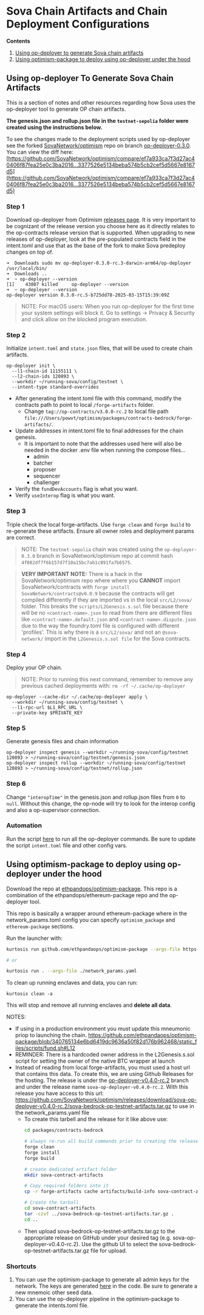 # Sova Chain Artifacts and Chain Deployment Configurations

**Contents**
1. [Using op-deployer to generate Sova chain artifacts](#using-op-deployer-to-generate-sova-chain-artifacts)
2. [Using optimism-package to deploy using op-deployer under the hood](#using-optimism-package-to-deploy-using-op-deployer-under-the-hood)

## Using op-deployer To Generate Sova Chain Artifacts

This is a section of notes and other resources regarding how Sova uses the op-deployer tool to generate OP chain artifacts.

**The genesis.json and rollup.json file in the `testnet-sepolia` folder were created using the instructions below.**

To see the changes made to the deployment scripts used by op-deployer see the forked [SovaNetwork/optimism](https://github.com/SovaNetwork/optimism) repo on branch [op-deployer-0.3.0](https://github.com/SovaNetwork/optimism/tree/op-deployer-0.3.0). You can view the diff here: [https://github.com/SovaNetwork/optimism/compare/ef7a933ca7f3d27ac40406f87fea25e0c3ba2016...3377526e5134beba574b5cb2cef5d5667e8167d5](https://github.com/SovaNetwork/optimism/compare/ef7a933ca7f3d27ac40406f87fea25e0c3ba2016...3377526e5134beba574b5cb2cef5d5667e8167d5)

### Step 1
Download op-deployer from Optimism [releases page](https://github.com/ethereum-optimism/optimism/releases). It is very important to be cognizant of the release version you choose here as it directly relates to the op-contracts release version that is supported. When upgrading to new releases of op-deployer, look at the pre-populated contracts field in the intent.toml and use that as the base of the fork to make Sova predeploy changes on top of.

```
➜  Downloads sudo mv op-deployer-0.3.0-rc.3-darwin-arm64/op-deployer /usr/local/bin/
➜  Downloads ..
➜  ~ op-deployer --version
[1]    43807 killed     op-deployer --version
➜  ~ op-deployer --version
op-deployer version 0.3.0-rc.5-b725dd78-2025-03-15T15:39:09Z
```
> NOTE: For macOS users: When you run op-deployer for the first time your system settings will block it. Go to settings -> Privacy & Security and click allow on the blocked program execution.

### Step 2
Initialize `intent.toml` and `state.json` files, that will be used to create chain artifacts.

```
op-deployer init \
  --l1-chain-id 11155111 \
  --l2-chain-ids 120893 \
  --workdir ~/running-sova/config/testnet \
  --intent-type standard-overrides
```
- After generating the intent.toml file with this command, modify the contracts path to point to local `/forge-artifacts` folder.
    - Change `tag://op-contracts/v3.0.0-rc.2` to local file path `file:///Users/powvt/optimism/packages/contracts-bedrock/forge-artifacts/`.
- Update addresses in intent.toml file to final addresses for the chain genesis.
  - It is important to note that the addresses used here will also be needed in the docker .env file when running the compose files...
    - admin
    - batcher
    - proposer
    - sequencer
    - challenger
- Verify the `fundDevAccounts` flag is what you want.
- Verify `useInterop` flag is what you want.

### Step 3
Triple check the local forge-artifacts. Use `forge clean` and `forge build` to re-generate these artifacts. Ensure all owner roles and deployment params are correct.

> NOTE: The `testnet-sepolia` chain was created using the `op-deployer-0.3.0` branch in SovaNetwork/optimism repo at commit hash `4f082df7f6b157d7f10a15bc7ab1c891fa7b6575`.

> **VERY IMPORTANT NOTE:** There is a hack in the SovaNetwork/optimism repo where where you **CANNOT** import SovaNetwork/contracts with `forge install SovaNetwork/contracts@v0.0.9` because the contracts will get compiled differently if they are imported vs in the local `src/L2/sova/` folder. This breaks the `scripts/L2Genesis.s.sol` file because there will be no `<contract-name>.json` to read from there are different files like `<contract-name>.default.json` and `<contract-name>.dispute.json` due to the way the foundry.toml file is configured with different 'profiles'. This is why there is a `src/L2/sova/` and not an `@sova-network/` import in the `L2Genesis.s.sol file` for the Sova contracts.

### Step 4
Deploy your OP chain.

> NOTE: Prior to running this next command, remember to remove any previous cached deployments with: `rm -rf ~/.cache/op-deployer`
```
op-deployer --cache-dir ~/.cache/op-deployer apply \
  --workdir ~/running-sova/config/testnet \
  --l1-rpc-url $L1_RPC_URL \
  --private-key $PRIVATE_KEY
```

### Step 5
Generate genesis files and chain information

```
op-deployer inspect genesis --workdir ~/running-sova/config/testnet 120893 > ~/running-sova/config/testnet/genesis.json
op-deployer inspect rollup --workdir ~/running-sova/config/testnet 120893 > ~/running-sova/config/testnet/rollup.json
```

### Step 6

Change `"interopTime"` in the genesis.json and rollup.json files from `0` to `null`. Without this change, the op-node will try to look for the interop config and also a op-supervisor connection.

### Automation

Run the script [here](/scripts/run-op-deployer.sh) to run all the op-deployer commands. Be sure to update the script `intent.toml` file and other config vars.

## Using optimism-package to deploy using op-deployer under the hood

Download the repo at [ethpandops/optimism-package](https://github.com/ethpandaops/optimism-package). This repo is a combination of the ethpandops/ethereum-package repo and the op-deployer tool.

This repo is basically a wrapper around ethereum-package where in the network_params.toml config you can specify `optimism_package` and `ethereum-package` sections.

Run the launcher with:
```bash
kurtosis run github.com/ethpandaops/optimism-package --args-file https://raw.githubusercontent.com/ethpandaops/optimism-package/main/network_params.yaml

# or

kurtosis run . --args-file ./network_params.yaml
```

To clean up running enclaves and data, you can run:

```shell
kurtosis clean -a
```

This will stop and remove all running enclaves and **delete all data**.

NOTES:
- If using in a production environment you must update this mneumonic priop to launching the chain. https://github.com/ethpandaops/optimism-package/blob/340765134e6bd6419dc9636a50f82d176b962468/static_files/scripts/fund.sh#L12
- REMINDER: There is a hardcoded owner address in the L2Genesis.s.sol script for setting the owner of the native BTC wrapper at launch
- Instead of reading from local forge-artifacts, you must used a host url that contains this data. To create this, we are using Github Releases for the hosting. The release is under the [op-deployer-v0.4.0-rc.2](https://github.com/SovaNetwork/optimism/tree/op-deployer-v0.4.0-rc.2) branch and under the release name `sova-op-deployer-v0.4.0-rc.2`. With this release you have access to this url: https://github.com/SovaNetwork/optimism/releases/download/sova-op-deployer-v0.4.0-rc.2/sova-bedrock-op-testnet-artifacts.tar.gz to use in the network_params.yaml file
  - To create this tarbell and the release for it like above use:
    ```bash
    cd packages/contracts-bedrock

    # always re-run all build commands prior to creating the release
    forge clean
    forge install
    forge build

    # create dedicated artifact folder
    mkdir sova-contract-artifacts

    # Copy required folders into it
    cp -r forge-artifacts cache artifacts/build-info sova-contract-artifacts/

    # Create the tarball
    cd sova-contract-artifacts
    tar -czvf ../sova-bedrock-op-testnet-artifacts.tar.gz .
    cd ..
    ```
  - Then upload sova-bedrock-op-testnet-artifacts.tar.gz to the appropriate release on GitHub under your desired tag (e.g. sova-op-deployer-v0.4.0-rc.2). Use the github UI to select the sova-bedrock-op-testnet-artifacts.tar.gz file for upload.

### Shortcuts

1. You can use the optimism-package to generate all admin keys for the network. The keys are generated [here](https://github.com/ethpandaops/optimism-package/blob/52ed3e6e8f1788adcac15baf4b65b408cf13961a/static_files/scripts/fund.sh#L12) in the code. Be sure to generate a new mnemoic other seed data.
2. You can use the op-deployer pipeline in the optimism-package to generate the intents.toml file.